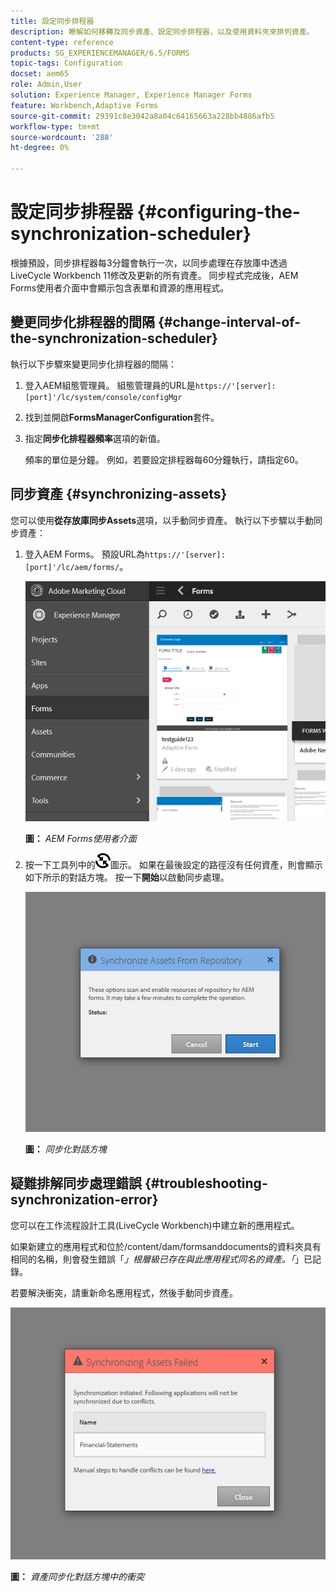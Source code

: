 ```yaml
---
title: 設定同步排程器
description: 瞭解如何移轉及同步資產、設定同步排程器，以及使用資料夾來排列資產。
content-type: reference
products: SG_EXPERIENCEMANAGER/6.5/FORMS
topic-tags: Configuration
docset: aem65
role: Admin,User
solution: Experience Manager, Experience Manager Forms
feature: Workbench,Adaptive Forms
source-git-commit: 29391c8e3042a8a04c64165663a228bb4886afb5
workflow-type: tm+mt
source-wordcount: '288'
ht-degree: 0%

---
```


# 設定同步排程器 {#configuring-the-synchronization-scheduler}

根據預設，同步排程器每3分鐘會執行一次，以同步處理在存放庫中透過LiveCycle Workbench 11修改及更新的所有資產。 同步程式完成後，AEM Forms使用者介面中會顯示包含表單和資源的應用程式。

## 變更同步化排程器的間隔 {#change-interval-of-the-synchronization-scheduler}

執行以下步驟來變更同步化排程器的間隔：

1. 登入AEM組態管理員。 組態管理員的URL是`https://'[server]:[port]'/lc/system/console/configMgr`

1. 找到並開啟&#x200B;**FormsManagerConfiguration**&#x200B;套件。

1. 指定&#x200B;**同步化排程器頻率**&#x200B;選項的新值。

   頻率的單位是分鐘。 例如，若要設定排程器每60分鐘執行，請指定60。

## 同步資產 {#synchronizing-assets}

您可以使用&#x200B;**從存放庫同步Assets**&#x200B;選項，以手動同步資產。 執行以下步驟以手動同步資產：

1. 登入AEM Forms。 預設URL為`https://'[server]:[port]'/lc/aem/forms/`。

   ![AEM Forms使用者介面](assets/aem_forms_ui.png)

   **圖：** *AEM Forms使用者介面*

1. 按一下工具列中的![aem6forms_sync](assets/aem6forms_sync.png)圖示。 如果在最後設定的路徑沒有任何資產，則會顯示如下所示的對話方塊。 按一下&#x200B;**開始**&#x200B;以啟動同步處理。

   ![同步處理對話方塊](assets/migrate-and-syncronize.png)

   **圖：** *同步化對話方塊*

## 疑難排解同步處理錯誤 {#troubleshooting-synchronization-error}

您可以在工作流程設計工具(LiveCycle Workbench)中建立新的應用程式。

如果新建立的應用程式和位於/content/dam/formsanddocuments的資料夾具有相同的名稱，則會發生錯誤「*」根層級已存在與此應用程式同名的資產。「*」已記錄。

若要解決衝突，請重新命名應用程式，然後手動同步資產。

![資產同步處理對話方塊中的衝突](assets/sync-conflict.png)

**圖：** *資產同步化對話方塊中的衝突*
